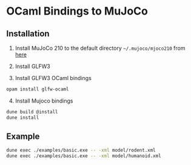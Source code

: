 # OCaml Bindings to MuJoCo

## Installation

1. Install MuJoCo 210 to the default directory `~/.mujoco/mjoco210` from [here](https://mujoco.org/download)

2. Install GLFW3 

3. Install GLFW3 OCaml bindings
```sh
opam install glfw-ocaml
```

4. Install Mujoco bindings
```sh
dune build @install
dune install
```

## Example
```sh
dune exec ./examples/basic.exe -- -xml model/rodent.xml 
dune exec ./examples/basic.exe -- -xml model/humanoid.xml 
```

